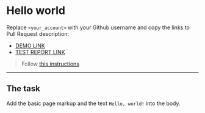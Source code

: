 # Hello world
Replace `<your_account>` with your Github username and copy the links to Pull Request description:
- [DEMO LINK](https://kolya-movchan.github.io/layout_hello-world/)
- [TEST REPORT LINK](https://kolya-movchan.github.io/layout_hello-world/report/html_report/)

> Follow [this instructions](https://mate-academy.github.io/layout_task-guideline/#how-to-solve-the-layout-tasks-on-github)
___

## The task 
Add the basic page markup and the text `Hello, world!` into the body.

